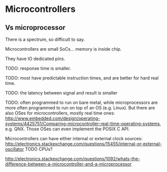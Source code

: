 # Microcontrollers

## Vs microprocessor

There is a spectrum, so difficult to say.

Microcontrollers are small SoCs... memory is inside chip.

They have IO dedicated pins.

TODO: response time is smaller.

TODO: most have predictable instruction times, and are better for hard real time.

TODO: the latency between signal and result is smaller

TODO: often programmed to run on bare metal, while microprocessors are more often programmed to run on top of an OS (e.g. Linux). But there are also OSes for microcontrollers, mostly real time ones: <http://www.embedded.com/design/operating-systems/4425751/Comparing-microcontroller-real-time-operating-systems>, e.g. QNX. Those OSes can even implement the POSIX C API.

Microcontrollers can have either internal or external clock sources: <http://electronics.stackexchange.com/questions/15455/internal-or-external-oscillator> TODO CPUs?

<http://electronics.stackexchange.com/questions/1092/whats-the-difference-between-a-microcontroller-and-a-microprocessor>

